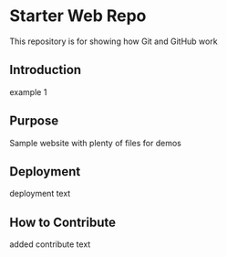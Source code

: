 # Starter Web Repo

This repository is for showing how Git and GitHub work

## Introduction
example 1

## Purpose

Sample website with plenty of files for demos

## Deployment
deployment text

## How to Contribute
added contribute text

